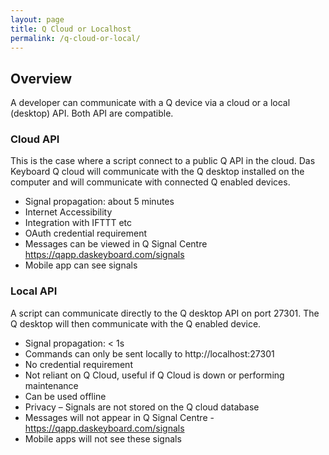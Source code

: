```yaml
---
layout: page
title: Q Cloud or Localhost
permalink: /q-cloud-or-local/
---
```

<!-- {% include api_transition_header.html %} -->


## Overview
A developer can communicate with a Q device via a cloud or a local (desktop) API. Both API are compatible.

### Cloud API
This is the case where a script connect to a public Q API in the cloud. Das Keyboard Q cloud
 will communicate with the Q desktop installed on the computer and will
communicate with connected Q enabled devices.

-	Signal propagation: about 5 minutes
-	Internet Accessibility
-	Integration with IFTTT etc
-	OAuth credential requirement
-	Messages can be viewed in Q Signal Centre https://qapp.daskeyboard.com/signals
-	Mobile app can see signals


### Local API

A script can communicate directly to the Q desktop API on port 27301.
The Q desktop will then communicate with the Q enabled device.

- Signal propagation: < 1s
-	Commands can only be sent locally to http://localhost:27301
-	No credential requirement
-	Not reliant on Q Cloud, useful if Q Cloud is down or performing maintenance
- Can be used offline
-	Privacy – Signals are not stored on the Q cloud database
-	Messages will not appear in Q Signal Centre - https://qapp.daskeyboard.com/signals
-	Mobile apps will not see these signals

















